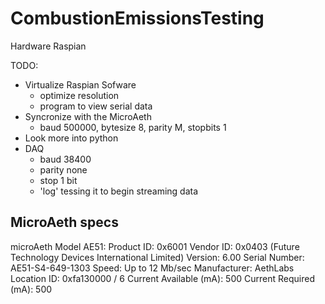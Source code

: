 CombustionEmissionsTesting
==========================





Hardware Raspian


TODO:
* Virtualize Raspian Sofware
  * optimize resolution
  * program to view serial data
* Syncronize with the MicroAeth
  * baud 500000, bytesize 8, parity M, stopbits 1
* Look more into python
* DAQ
  * baud 38400 
  * parity none
  * stop 1 bit
  * 'log' tessing it to begin streaming data

## MicroAeth specs
microAeth Model AE51:
  Product ID: 0x6001
  Vendor ID:  0x0403  (Future Technology Devices International Limited)
  Version:   6.00
  Serial Number:  AE51-S4-649-1303
  Speed:  Up to 12 Mb/sec
  Manufacturer: AethLabs
  Location ID:  0xfa130000 / 6
  Current Available (mA): 500
  Current Required (mA):  500
